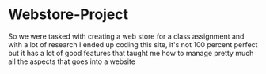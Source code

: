 # Webstore-Project
So we were tasked with creating a web store for a class assignment and with a lot of research I ended up coding this site, it's not 100 percent perfect but it has a lot of good features that taught me how to manage pretty much all the aspects that goes into a website
